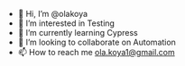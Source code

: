 - 👋 Hi, I’m @olakoya
- 👀 I’m interested in Testing
- 🌱 I’m currently learning Cypress
- 💞️ I’m looking to collaborate on Automation
- 📫 How to reach me ola.koya1@gmail.com

<!---
olakoya/olakoya is a ✨ special ✨ repository because its `README.md` (this file) appears on your GitHub profile.
You can click the Preview link to take a look at your changes.
--->
